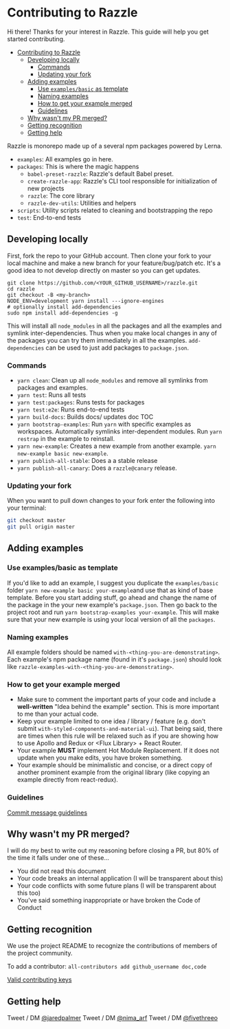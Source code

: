 
# Contributing to Razzle

Hi there! Thanks for your interest in Razzle. This guide will help you get started contributing.

<!-- INSERT doctoc generated TOC please keep comment here to allow auto update -->
<!-- START doctoc generated instructions please keep comment here to allow auto update -->
<!-- DON'T EDIT THIS SECTION, INSTEAD RE-RUN yarn build-docs TO UPDATE -->
- [Contributing to Razzle](#contributing-to-razzle)
  - [Developing locally](#developing-locally)
    - [Commands](#commands)
    - [Updating your fork](#updating-your-fork)
  - [Adding examples](#adding-examples)
    - [Use `examples/basic` as template](#use-examples-basic-as-template)
    - [Naming examples](#naming-examples)
    - [How to get your example merged](#how-to-get-your-example-merged)
    - [Guidelines](#guidelines)
  - [Why wasn't my PR merged?](#why-wasnt-my-pr-merged)
  - [Getting recognition](#getting-recognition)
  - [Getting help](#getting-help)
<!-- END doctoc generated instructions please keep comment here to allow auto update -->

Razzle is monorepo made up of a several npm packages powered by Lerna.

- `examples`: All examples go in here.
- `packages`: This is where the magic happens
  - `babel-preset-razzle`: Razzle's default Babel preset.
  - `create-razzle-app`: Razzle's CLI tool responsible for initialization of new projects
  - `razzle`: The core library
  - `razzle-dev-utils`: Utilities and helpers
- `scripts`: Utility scripts related to cleaning and bootstrapping the repo
- `test`: End-to-end tests

## Developing locally

First, fork the repo to your GitHub account. Then clone your fork to your local
machine and make a new branch for your feature/bug/patch etc. It's a good idea to not develop directly on master so you can get updates.

```
git clone https://github.com/<YOUR_GITHUB_USERNAME>/razzle.git
cd razzle
git checkout -B <my-branch>
NODE_ENV=development yarn install ---ignore-engines
# optionally install add-dependencies
sudo npm install add-dependencies -g
```

This will install all `node_modules` in all the packages and all the examples and symlink
inter-dependencies. Thus when you make local changes in any of the packages you can try them
immediately in all the examples. `add-dependencies` can be used to just add packages to `package.json`.

### Commands

- `yarn clean`: Clean up all `node_modules` and remove all symlinks from packages and examples.
- `yarn test`: Runs all tests
- `yarn test:packages`: Runs tests for packages
- `yarn test:e2e`: Runs end-to-end tests
- `yarn build-docs`: Builds docs/ updates doc TOC
- `yarn bootstrap-examples`: Run `yarn` with specific examples as workspaces. Automatically symlinks inter-dependent modules. Run `yarn restrap` in the example to reinstall.
- `yarn new-example`: Creates a new example from another example. `yarn new-example basic new-example`.
- `yarn publish-all-stable`: Does a a stable release
- `yarn publish-all-canary`: Does a `razzle@canary` release.

### Updating your fork

When you want to pull down changes to your fork enter the following into your terminal:

```bash
git checkout master
git pull origin master
```

## Adding examples

### Use examples/basic as template
If you'd like to add an example, I suggest you duplicate the `examples/basic` folder `yarn new-example basic your-example`and use that as kind of base template. Before you start adding stuff, go ahead and change the name of the package in the your new example's `package.json`. Then go back to the project root and run `yarn bootstrap-examples your-example`. This will make sure that your new example is using your local version of all the `packages`.

### Naming examples

All example folders should be named `with-<thing-you-are-demonstrating>`. Each example's npm package name (found in it's `package.json`) should look like `razzle-examples-with-<thing-you-are-demonstrating>`.

### How to get your example merged

- Make sure to comment the important parts of your code and include a **well-written**
"Idea behind the example" section. This is more important to me than your actual code.
- Keep your example limited to one idea / library / feature (e.g. don't submit `with-styled-components-and-material-ui`). That being said, there are times when this rule will be relaxed such as if you are showing how to use Apollo and Redux or \<Flux Library\> + React Router.
- Your example **MUST** implement Hot Module Replacement. If it does not update when you make edits, you have broken something.
- Your example should be minimalistic and concise, or a direct copy of another prominent example from the original library (like copying an example directly from react-redux).

### Guidelines

[Commit message guidelines](https://github.com/angular/angular/blob/master/CONTRIBUTING.md#-commit-message-guidelines)

## Why wasn't my PR merged?

I will do my best to write out my reasoning before closing a PR, but 80% of the time it falls under one of these...

- You did not read this document
- Your code breaks an internal application (I will be transparent about this)
- Your code conflicts with some future plans (I will be transparent about this too)
- You've said something inappropriate or have broken the Code of Conduct

## Getting recognition

We use the project README to recognize the contributions of members of the project community.

To add a contributor: `all-contributors add github_username doc,code`

[Valid contributing keys](https://allcontributors.org/docs/en/emoji-key)

## Getting help

Tweet / DM [@jaredpalmer](https://twitter.com/jaredpalmer)
Tweet / DM [@nima_arf](https://twitter.com/nima_arf)
Tweet / DM [@fivethreeo](https://twitter.com/fivethreeo)
